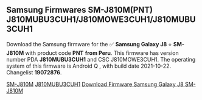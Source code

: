 <h2>Samsung Firmwares SM-J810M(PNT) J810MUBU3CUH1/J810MOWE3CUH1/J810MUBU3CUH1</h2>
Download the Samsung firmware for the ✅ <strong>Samsung Galaxy J8 </strong> ⭐ <strong>SM-J810M</strong> with product code <strong>PNT</strong> <strong> from Peru</strong>. This firmware has version number PDA <strong>J810MUBU3CUH1</strong> and CSC J810MOWE3CUH1. The operating system of this firmware is Android Q , with build date 2021-10-22. Changelist <strong>19072876</strong>.


[SM-J810M](https://samfirm.shop/samsung/model/SM-J810M)
[J810MUBU3CUH1](https://samfirm.shop/samsung/pda/J810MUBU3CUH1)
[Download Firmware Samsung Galaxy J8 SM-J810M](https://samfirm.shop/samsung/firmware/467352)
